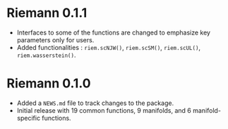# Riemann 0.1.1

* Interfaces to some of the functions are changed to emphasize key parameters only for users.
* Added functionalities : `riem.scNJW()`, `riem.scSM()`, `riem.scUL()`, `riem.wasserstein()`.

# Riemann 0.1.0

* Added a `NEWS.md` file to track changes to the package.
* Initial release with 19 common functions, 9 manifolds, and 6 manifold-specific functions.
